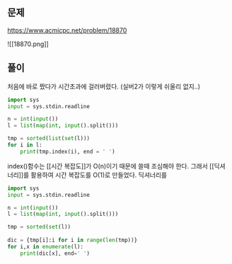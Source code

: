 ## 문제
https://www.acmicpc.net/problem/18870

![[18870.png]]
## 풀이
처음에 바로 짰다가 시간초과에 걸러버렸다. (실버2가 이렇게 쉬울리 없지..)
```python
import sys
input = sys.stdin.readline

n = int(input())
l = list(map(int, input().split()))

tmp = sorted(list(set(l)))
for i in l:
	print(tmp.index(i), end = ' ')
```

index()함수는 [[시간 복잡도]]가 O(n)이기 때문에 쓸때 조심해야 한다. 그래서 [[딕셔너리]]를 활용하여 시간 복잡도를 O(1)로 만들었다.
딕셔너리를 

```python
import sys  
input = sys.stdin.readline

n = int(input())
l = list(map(int, input().split()))

tmp = sorted(set(l))  
  
dic = {tmp[i]:i for i in range(len(tmp))} 
for i,x in enumerate(l):  
	print(dic[x], end=' ')
```
